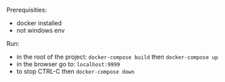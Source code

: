 Prerequisities: 
  - docker installed
  - not windows env

Run:
  - in the root of the project: `docker-compose build` then `docker-compose up`
  - in the browser go to: `localhost:9999`
  - to stop CTRL-C then `docker-compose down`